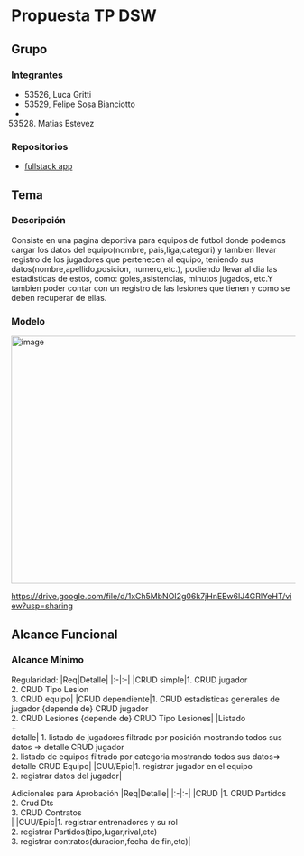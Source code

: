# Propuesta TP DSW

## Grupo
### Integrantes
* 53526, Luca Gritti
* 53529, Felipe Sosa Bianciotto
* 53528. Matias Estevez

### Repositorios
* [fullstack app](https://github.com/felisosa/TP-Back-Estevez-Sosa-Gritti.git)

## Tema
### Descripción
Consiste en una pagina deportiva para equipos de futbol donde podemos cargar los datos del equipo(nombre, pais,liga,categori) y tambien llevar registro de los jugadores que pertenecen al equipo, teniendo sus datos(nombre,apellido,posicion, numero,etc.), podiendo llevar al dia las  estadisticas de estos, como: goles,asistencias, minutos jugados, etc.Y tambien poder contar con un registro de las lesiones que tienen y como se deben recuperar de ellas.

### Modelo
<img width="797" height="438" alt="image" src="https://github.com/user-attachments/assets/3e2f7495-be59-4f42-864b-762a73655e58" />

https://drive.google.com/file/d/1xCh5MbNOI2g06k7jHnEEw6lJ4GRlYeHT/view?usp=sharing


## Alcance Funcional 

### Alcance Mínimo
 

Regularidad:
|Req|Detalle|
|:-|:-|
|CRUD simple|1. CRUD jugador<br>2. CRUD Tipo Lesion<br>3. CRUD equipo|
|CRUD dependiente|1. CRUD estadísticas generales de jugador {depende de} CRUD jugador<br>2. CRUD Lesiones {depende de} CRUD Tipo Lesiones|
|Listado<br>+<br>detalle| 1. listado de jugadores filtrado por posición  mostrando todos sus datos => detalle CRUD jugador<br> 2. listado de equipos filtrado por categoria mostrando todos sus datos=> detalle CRUD Equipo|
|CUU/Epic|1. registrar jugador en el equipo<br>2. registrar datos del jugador|


Adicionales para Aprobación
|Req|Detalle|
|:-|:-|
|CRUD |1. CRUD Partidos<br>2. Crud Dts<br>3. CRUD Contratos<br>|
|CUU/Epic|1. registrar entrenadores y su rol<br>2. registrar Partidos(tipo,lugar,rival,etc)<br>3. registrar contratos(duracion,fecha de fin,etc)|



